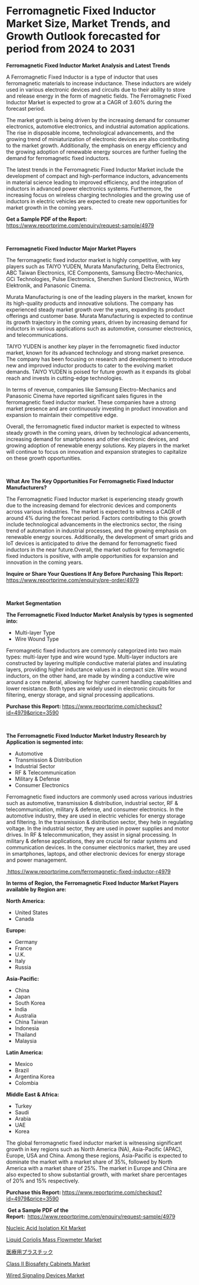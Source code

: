 <p><h1>Ferromagnetic Fixed Inductor Market Size, Market Trends, and Growth Outlook forecasted for period from 2024 to 2031</h1></p><p><strong>Ferromagnetic Fixed Inductor Market Analysis and Latest Trends</strong></p>
<p><p>A Ferromagnetic Fixed Inductor is a type of inductor that uses ferromagnetic materials to increase inductance. These inductors are widely used in various electronic devices and circuits due to their ability to store and release energy in the form of magnetic fields. The Ferromagnetic Fixed Inductor Market is expected to grow at a CAGR of 3.60% during the forecast period.</p><p>The market growth is being driven by the increasing demand for consumer electronics, automotive electronics, and industrial automation applications. The rise in disposable income, technological advancements, and the growing trend of miniaturization of electronic devices are also contributing to the market growth. Additionally, the emphasis on energy efficiency and the growing adoption of renewable energy sources are further fueling the demand for ferromagnetic fixed inductors.</p><p>The latest trends in the Ferromagnetic Fixed Inductor Market include the development of compact and high-performance inductors, advancements in material science leading to improved efficiency, and the integration of inductors in advanced power electronics systems. Furthermore, the increasing focus on wireless charging technologies and the growing use of inductors in electric vehicles are expected to create new opportunities for market growth in the coming years.</p></p>
<p><strong>Get a Sample PDF of the Report:&nbsp;</strong> <a href="https://www.reportprime.com/enquiry/request-sample/4979">https://www.reportprime.com/enquiry/request-sample/4979</a></p>
<p>&nbsp;</p>
<p><strong>Ferromagnetic Fixed Inductor Major Market Players</strong></p>
<p><p>The ferromagnetic fixed inductor market is highly competitive, with key players such as TAIYO YUDEN, Murata Manufacturing, Delta Electronics, ABC Taiwan Electronics, ICE Components, Samsung Electro-Mechanics, GCi Technologies, Pulse Electronics, Shenzhen Sunlord Electronics, Würth Elektronik, and Panasonic Cinema.</p><p>Murata Manufacturing is one of the leading players in the market, known for its high-quality products and innovative solutions. The company has experienced steady market growth over the years, expanding its product offerings and customer base. Murata Manufacturing is expected to continue its growth trajectory in the coming years, driven by increasing demand for inductors in various applications such as automotive, consumer electronics, and telecommunications.</p><p>TAIYO YUDEN is another key player in the ferromagnetic fixed inductor market, known for its advanced technology and strong market presence. The company has been focusing on research and development to introduce new and improved inductor products to cater to the evolving market demands. TAIYO YUDEN is poised for future growth as it expands its global reach and invests in cutting-edge technologies.</p><p>In terms of revenue, companies like Samsung Electro-Mechanics and Panasonic Cinema have reported significant sales figures in the ferromagnetic fixed inductor market. These companies have a strong market presence and are continuously investing in product innovation and expansion to maintain their competitive edge.</p><p>Overall, the ferromagnetic fixed inductor market is expected to witness steady growth in the coming years, driven by technological advancements, increasing demand for smartphones and other electronic devices, and growing adoption of renewable energy solutions. Key players in the market will continue to focus on innovation and expansion strategies to capitalize on these growth opportunities.</p></p>
<p>&nbsp;</p>
<p><strong>What Are The Key Opportunities For Ferromagnetic Fixed Inductor Manufacturers?</strong></p>
<p><p>The Ferromagnetic Fixed Inductor market is experiencing steady growth due to the increasing demand for electronic devices and components across various industries. The market is expected to witness a CAGR of around 4% during the forecast period. Factors contributing to this growth include technological advancements in the electronics sector, the rising trend of automation in industrial processes, and the growing emphasis on renewable energy sources. Additionally, the development of smart grids and IoT devices is anticipated to drive the demand for ferromagnetic fixed inductors in the near future.Overall, the market outlook for ferromagnetic fixed inductors is positive, with ample opportunities for expansion and innovation in the coming years.</p></p>
<p><strong>Inquire or Share Your Questions If Any Before Purchasing This Report:</strong> <a href="https://www.reportprime.com/enquiry/pre-order/4979">https://www.reportprime.com/enquiry/pre-order/4979</a></p>
<p>&nbsp;</p>
<p><strong>Market Segmentation</strong></p>
<p><strong>The Ferromagnetic Fixed Inductor Market Analysis by types is segmented into:</strong></p>
<p><ul><li>Multi-layer Type</li><li>Wire Wound Type</li></ul></p>
<p><p>Ferromagnetic fixed inductors are commonly categorized into two main types: multi-layer type and wire wound type. Multi-layer inductors are constructed by layering multiple conductive material plates and insulating layers, providing higher inductance values in a compact size. Wire wound inductors, on the other hand, are made by winding a conductive wire around a core material, allowing for higher current handling capabilities and lower resistance. Both types are widely used in electronic circuits for filtering, energy storage, and signal processing applications.</p></p>
<p><strong>Purchase this Report:&nbsp;</strong><a href="https://www.reportprime.com/checkout?id=4979&price=3590">https://www.reportprime.com/checkout?id=4979&price=3590</a></p>
<p>&nbsp;</p>
<p><strong>The Ferromagnetic Fixed Inductor Market Industry Research by Application is segmented into:</strong></p>
<p><ul><li>Automotive</li><li>Transmission & Distribution</li><li>Industrial Sector</li><li>RF & Telecommunication</li><li>Military & Defense</li><li>Consumer Electronics</li></ul></p>
<p><p>Ferromagnetic fixed inductors are commonly used across various industries such as automotive, transmission & distribution, industrial sector, RF & telecommunication, military & defense, and consumer electronics. In the automotive industry, they are used in electric vehicles for energy storage and filtering. In the transmission & distribution sector, they help in regulating voltage. In the industrial sector, they are used in power supplies and motor drives. In RF & telecommunication, they assist in signal processing. In military & defense applications, they are crucial for radar systems and communication devices. In the consumer electronics market, they are used in smartphones, laptops, and other electronic devices for energy storage and power management.</p></p>
<p><a href="https://www.reportprime.com/ferromagnetic-fixed-inductor-r4979">&nbsp;https://www.reportprime.com/ferromagnetic-fixed-inductor-r4979</a></p>
<p><strong>In terms of Region, the Ferromagnetic Fixed Inductor Market Players available by Region are:</strong></p>
<p>
    <p> <strong> North America: </strong>
        <ul>
            <li>United States</li>
            <li>Canada</li>
        </ul>
        </p> 
    <p> <strong> Europe: </strong>
        <ul>
            <li>Germany</li>
            <li>France</li>
            <li>U.K.</li>
            <li>Italy</li>
            <li>Russia</li>
        </ul>
        </p> 
    <p> <strong> Asia-Pacific: </strong>
        <ul>
            <li>China</li>
            <li>Japan</li>
            <li>South Korea</li>
            <li>India</li>
            <li>Australia</li>
            <li>China Taiwan</li>
            <li>Indonesia</li>
            <li>Thailand</li>
            <li>Malaysia</li>
        </ul>
        </p> 
    <p> <strong> Latin America: </strong>
        <ul>
            <li>Mexico</li>
            <li>Brazil</li>
            <li>Argentina Korea</li>
            <li>Colombia</li>
        </ul>
        </p> 
    <p> <strong> Middle East & Africa: </strong>
        <ul>
            <li>Turkey</li>
            <li>Saudi</li>
            <li>Arabia</li>
            <li>UAE</li>
            <li>Korea</li>
        </ul>
    </p>
    </p>
<p><p>The global ferromagnetic fixed inductor market is witnessing significant growth in key regions such as North America (NA), Asia-Pacific (APAC), Europe, USA and China. Among these regions, Asia-Pacific is expected to dominate the market with a market share of 35%, followed by North America with a market share of 25%. The market in Europe and China are also expected to show substantial growth, with market share percentages of 20% and 15% respectively.</p></p>
<p><strong>Purchase this Report: </strong><a href="https://www.reportprime.com/checkout?id=4979&price=3590">https://www.reportprime.com/checkout?id=4979&price=3590</a></p>
<p>&nbsp;<strong>Get a Sample PDF of the Report:&nbsp;&nbsp;</strong><a href="https://www.reportprime.com/enquiry/request-sample/4979">https://www.reportprime.com/enquiry/request-sample/4979</a></p>
<p><strong></strong></p>
<p><p><a href="https://medium.com/@kimwalker1923/global-nucleic-acid-isolation-kit-market-size-is-expected-to-experience-a-cagr-of-9-through-2024-f722f53f54c3">Nucleic Acid Isolation Kit Market</a></p><p><a href="https://github.com/mharielmesa/Market-Research-Report-List-4/blob/main/liquid-coriolis-mass-flowmeter-market.md">Liquid Coriolis Mass Flowmeter Market</a></p><p><a href="https://medium.com/@samleite85/%E6%AC%A1%E3%81%AE%E6%96%87%E7%AB%A0%E3%82%92%E6%97%A5%E6%9C%AC%E8%AA%9E%E3%81%AB%E7%BF%BB%E8%A8%B3%E3%81%97%E3%81%BE%E3%81%99-%E5%8C%BB%E7%99%82%E3%83%97%E3%83%A9%E3%82%B9%E3%83%81%E3%83%83%E3%82%AF%E5%B8%82%E5%A0%B4%E3%81%AE%E5%B1%95%E6%9C%9B-%E5%AE%8C%E5%85%A8%E3%81%AA%E7%94%A3%E6%A5%AD%E5%88%86%E6%9E%90-2024%E5%B9%B4%E3%81%8B%E3%82%892031%E5%B9%B4%E3%81%BE%E3%81%A7-7693e6c88058">医療用プラスチック</a></p><p><a href="https://medium.com/@anna.vaughan3423/class-ii-biosafety-cabinets-market-size-share-trends-analysis-report-by-end-use-7ba74e62c17a">Class II Biosafety Cabinets Market</a></p><p><a href="https://github.com/dringals/Market-Research-Report-List-5/blob/main/wired-signaling-devices-market.md">Wired Signaling Devices Market</a></p></p>